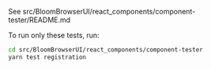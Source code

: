 See src/BloomBrowserUI/react_components/component-tester/README.md

To run only these tests, run:

```bash
cd src/BloomBrowserUI/react_components/component-tester
yarn test registration
```

